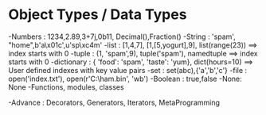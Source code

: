 # Object Types / Data Types
-Numbers : 1234,2.89,3+7j,0b11, Decimal(),Fraction()
-String : 'spam', "home",b'a\x01c',u'sp\xc4m'
-list : [1,4,7], [1,[5,yogurt],9], list(range(23)) ==> index starts with 0
-tuple : (1, 'spam',9), tuple('spam'), namedtuple ==> index starts with 0
-dictionary : { 'food': 'spam', 'taste': 'yum}, dict(hours=10)  ==> User defined indexes with key value pairs
-set : set(abc),{'a','b','c'}
-file : open('index.txt'),  open(r'C:\ham.bin', 'wb')
-Boolean : true,false
-None: None
-Functions, modules, classes

-Advance : Decorators, Generators, Iterators, MetaProgramming